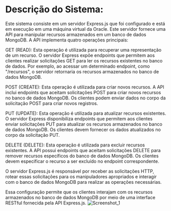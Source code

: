 # Descrição do Sistema:

Este sistema consiste em um servidor Express.js que foi configurado e está em execução em uma máquina virtual da Oracle. Este servidor fornece uma API para manipular recursos armazenados em um banco de dados MongoDB. A API implementa quatro operações principais:

GET (READ): Esta operação é utilizada para recuperar uma representação de um recurso. O servidor Express expõe endpoints que permitem aos clientes realizar solicitações GET para ler os recursos existentes no banco de dados. Por exemplo, ao acessar um determinado endpoint, como "/recursos", o servidor retornaria os recursos armazenados no banco de dados MongoDB.

POST (CREATE): Esta operação é utilizada para criar novos recursos. A API inclui endpoints que aceitam solicitações POST para criar novos recursos no banco de dados MongoDB. Os clientes podem enviar dados no corpo da solicitação POST para criar novos registros.

PUT (UPDATE): Esta operação é utilizada para atualizar recursos existentes. O servidor Express disponibiliza endpoints que permitem aos clientes enviar solicitações PUT para atualizar os recursos armazenados no banco de dados MongoDB. Os clientes devem fornecer os dados atualizados no corpo da solicitação PUT.

DELETE (DELETE): Esta operação é utilizada para excluir recursos existentes. A API possui endpoints que aceitam solicitações DELETE para remover recursos específicos do banco de dados MongoDB. Os clientes devem especificar o recurso a ser excluído no endpoint correspondente.

O servidor Express.js é responsável por receber as solicitações HTTP, rotear essas solicitações para os manipuladores apropriados e interagir com o banco de dados MongoDB para realizar as operações necessárias.

Essa configuração permite que os clientes interajam com os recursos armazenados no banco de dados MongoDB por meio de uma interface RESTful fornecida pela API Express.js.
![Screenshot_1](https://github.com/fregnani123/converterMoedas/assets/99106631/d5e84a2c-dc1b-42d6-8f37-21a67136150d)

